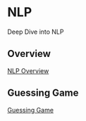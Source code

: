 # NLP
Deep Dive into NLP

## Overview
[NLP Overview](Overview%20of%20NLP.pdf)

## Guessing Game
[Guessing Game](02-Guessing-Game)
